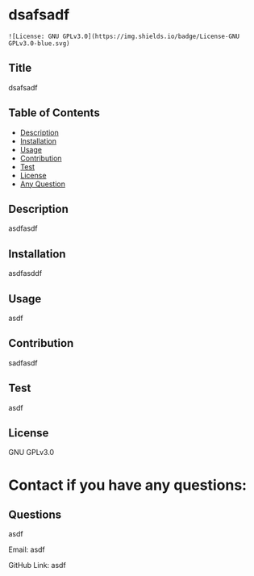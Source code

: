 # dsafsadf
  
    ![License: GNU GPLv3.0](https://img.shields.io/badge/License-GNU GPLv3.0-blue.svg)
  
  
  ## Title
  dsafsadf

  ## Table of Contents
  * [Description](#description)
  * [Installation](#installation)
  * [Usage](#usage)
  * [Contribution](#contribution)
  * [Test](#test)
  * [License](#license)
  * [Any Question](#questions)

  ## Description
  asdfasdf
  
  ## Installation
  asdfasddf
  
  ## Usage
  asdf
  
  ## Contribution
  sadfasdf
  
  ## Test
  asdf
  
  ## License
  GNU GPLv3.0

  # Contact if you have any questions:

  ## Questions
  asdf

  Email:
  asdf

  GitHub Link:
  asdf

  
